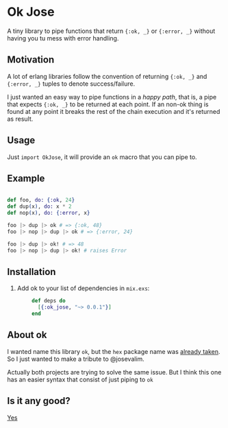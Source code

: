 # Ok Jose

A tiny library to pipe functions that
return `{:ok, _}` or `{:error, _}` without
having you tu mess with error handling.

## Motivation

A lot of erlang libraries follow the
convention of returning `{:ok, _}` and
`{:error, _}` tuples to denote success/failure.

I just wanted an easy way to pipe 
functions in a *happy path*, that is, a
pipe that expects `{:ok, _}` to be returned
at each point. If an non-ok thing is
found at any point it breaks the rest of
the chain execution and it's returned
as result.

## Usage

Just `import OkJose`, it will provide an
`ok` macro that you can pipe to.

## Example

```elixir

def foo, do: {:ok, 24}
def dup(x), do: x * 2
def nop(x), do: {:error, x}

foo |> dup |> ok # => {:ok, 48}
foo |> nop |> dup |> ok # => {:error, 24}

foo |> dup |> ok! # => 48
foo |> nop |> dup |> ok! # raises Error
```

## Installation

  1. Add ok to your list of dependencies in `mix.exs`:

```elixir
        def deps do
          [{:ok_jose, "~> 0.0.1"}]
        end
```

## About ok

I wanted name this library `ok`, but the `hex`
package name was [already taken](https://hex.pm/packages/ok). So I just wanted to make a
tribute to @josevalim.

Actually both projects are trying to solve the
same issue. But I think this one has an easier
syntax that consist of just piping to `ok`


## Is it any good?

[Yes](https://news.ycombinator.com/item?id=3067434)

